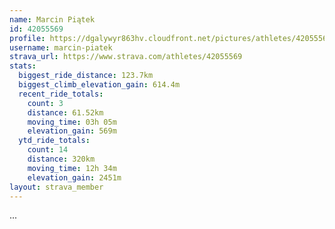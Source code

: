 ```yaml
---
name: Marcin Piątek
id: 42055569
profile: https://dgalywyr863hv.cloudfront.net/pictures/athletes/42055569/12602382/1/large.jpg
username: marcin-piatek
strava_url: https://www.strava.com/athletes/42055569
stats:
  biggest_ride_distance: 123.7km
  biggest_climb_elevation_gain: 614.4m
  recent_ride_totals:
    count: 3
    distance: 61.52km
    moving_time: 03h 05m
    elevation_gain: 569m
  ytd_ride_totals:
    count: 14
    distance: 320km
    moving_time: 12h 34m
    elevation_gain: 2451m
layout: strava_member
--- 
```

...

